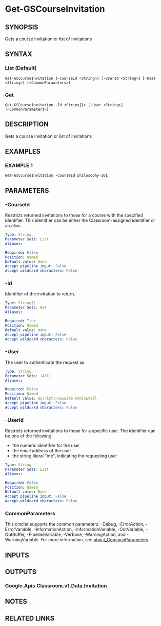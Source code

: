 # Get-GSCourseInvitation

## SYNOPSIS
Gets a course invitation or list of invitations

## SYNTAX

### List (Default)
```
Get-GSCourseInvitation [-CourseId <String>] [-UserId <String>] [-User <String>] [<CommonParameters>]
```

### Get
```
Get-GSCourseInvitation -Id <String[]> [-User <String>] [<CommonParameters>]
```

## DESCRIPTION
Gets a course invitation or list of invitations

## EXAMPLES

### EXAMPLE 1
```
Get-GSCourseInvitation -CourseId philosophy-101
```

## PARAMETERS

### -CourseId
Restricts returned invitations to those for a course with the specified identifier.
This identifier can be either the Classroom-assigned identifier or an alias.

```yaml
Type: String
Parameter Sets: List
Aliases:

Required: False
Position: Named
Default value: None
Accept pipeline input: False
Accept wildcard characters: False
```

### -Id
Identifier of the invitation to return.

```yaml
Type: String[]
Parameter Sets: Get
Aliases:

Required: True
Position: Named
Default value: None
Accept pipeline input: False
Accept wildcard characters: False
```

### -User
The user to authenticate the request as

```yaml
Type: String
Parameter Sets: (All)
Aliases:

Required: False
Position: Named
Default value: $Script:PSGSuite.AdminEmail
Accept pipeline input: False
Accept wildcard characters: False
```

### -UserId
Restricts returned invitations to those for a specific user.
The identifier can be one of the following:

* the numeric identifier for the user
* the email address of the user
* the string literal "me", indicating the requesting user

```yaml
Type: String
Parameter Sets: List
Aliases:

Required: False
Position: Named
Default value: None
Accept pipeline input: False
Accept wildcard characters: False
```

### CommonParameters
This cmdlet supports the common parameters: -Debug, -ErrorAction, -ErrorVariable, -InformationAction, -InformationVariable, -OutVariable, -OutBuffer, -PipelineVariable, -Verbose, -WarningAction, and -WarningVariable. For more information, see [about_CommonParameters](http://go.microsoft.com/fwlink/?LinkID=113216).

## INPUTS

## OUTPUTS

### Google.Apis.Classroom.v1.Data.Invitation
## NOTES

## RELATED LINKS
